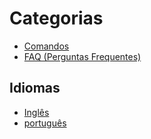 # Categorias

- [Comandos](./pt/commands.md)
- [FAQ (Perguntas Frequentes)](./pt/faq.md)

## Idiomas

- [Inglês](./readme.md)
- [português](./pt.md)
